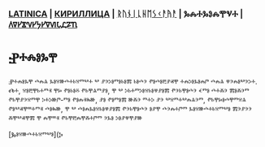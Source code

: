 ### [LATINICA](../Latn/Nalogi.md) | [КИРИЛЛИЦА](../Cyrl/Налоги.md) | [ᚱᚢᚾᛁᚳᚺᛖᛊᚲᚨᚤᚨ](../Runr/ᚾᚨᛚᛟᚷᛁ.md) | ⰃⰎⰀⰃⰑⰎⰉⰜⰀ | [𐍓𐍠𐍔𐍮𐍝𐍔𐍟𐍔𐍠𐍜𐍡𐍚𐍐𐍴](../Perm/𐍝𐍐𐍛𐍞𐍒𐍙.md)

#  Ⱀⰰⰾⱁⰳⰹ

Ⱀⰰⰾⱁⰳⰹ ⰴⰾⱑ ⰳⱁⱄⱆⰴⰰⱃⱄⱅⰲⰰ ⰲ ⱀⰵⰽⱁⱅⱁⱃⱁⰿ ⱃⱁⰴⰵ ⱂⱁⰴⱁⰱⱀⱏⰹ ⰰⰾⰽⱁⰳⱁⰾⱓ ⰴⰾⱑ ⱍⰵⰾⱁⰲⰵⰽⰰ. Ⰴⰰ, ⱄⱁⰱⰹⱃⰰⱅⱐ ⰹⱈ ⱂⱁⱃⱁⰻ ⱂⱃⰹⱑⱅⱀⱁ, ⰹ ⰲ ⰽⱃⰰⱅⰽⱁⱄⱃⱁⱍⱀⱁⰿ ⱂⰵⱃⰹⱁⰴⰵ ⱔⱅⱁ ⰴⰰⰶⰵ ⰿⱁⰶⰵⱅ ⱂⱃⰹⱀⰵⱄⱅⰹ ⰽⰰⰽⱆⱓ‐ⱅⱁ ⱂⱁⰾⱐⰸⱆ, ⱀⱁ ⱂⱁⱅⱁⰿ ⱆⰶⰵ ⱅⰰⰽ ⱀⰵ ⰲⱄⱅⰰⰲⰾⱑⰵⱅ, ⱂⱃⰹⱈⱁⰴⰹⱅⱄⱑ ⱂⱁⰲⱏⰹⱎⰰⱅⱐ ⰴⱁⰸⱆ, ⰹ ⰲ ⰴⱁⰾⰳⱁⱄⱃⱁⱍⱀⱁⰿ ⱂⰵⱃⰹⱁⰴⰵ ⱁⱀⰹ ⰴⰵⰾⰰⱓⱅ ⰳⱁⱄⱆⰴⰰⱃⱄⱅⰲⱁ ⰿⰵⱀⰵⰵ ⰶⰹⰲⱏⰹⰿ ⰹ ⰾⰹⱎⱐ ⱂⱃⰹⰱⰾⰹⰶⰰⱓⱅ ⰵⰳⱁ ⰽⱁⱀⱍⰹⱀⱆ

[Ⰳⱁⱄⱆⰴⰰⱃⱄⱅⰲⱁ](Ⰽ
